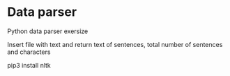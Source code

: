# Data parser
Python data parser exersize

Insert file with text and return text of sentences, total number of sentences and characters


pip3 install nltk




